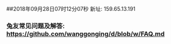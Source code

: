##2018年09月28日07时12分07秒 新址: 159.65.13.191
### 兔友常见问题及解答: https://github.com/wanggonging/d/blob/w/FAQ.md

